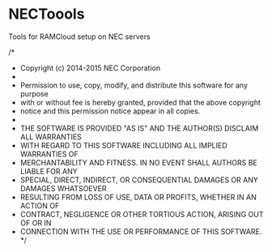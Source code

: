 # NECToools
Tools for RAMCloud setup on NEC servers

/*
 * Copyright (c) 2014-2015 NEC Corporation
 *
 * Permission to use, copy, modify, and distribute this software for any purpose
 * with or without fee is hereby granted, provided that the above copyright
 * notice and this permission notice appear in all copies.
 *
 * THE SOFTWARE IS PROVIDED "AS IS" AND THE AUTHOR(S) DISCLAIM ALL WARRANTIES
 * WITH REGARD TO THIS SOFTWARE INCLUDING ALL IMPLIED WARRANTIES OF
 * MERCHANTABILITY AND FITNESS. IN NO EVENT SHALL AUTHORS BE LIABLE FOR ANY
 * SPECIAL, DIRECT, INDIRECT, OR CONSEQUENTIAL DAMAGES OR ANY DAMAGES WHATSOEVER
 * RESULTING FROM LOSS OF USE, DATA OR PROFITS, WHETHER IN AN ACTION OF
 * CONTRACT, NEGLIGENCE OR OTHER TORTIOUS ACTION, ARISING OUT OF OR IN
 * CONNECTION WITH THE USE OR PERFORMANCE OF THIS SOFTWARE.
 */

